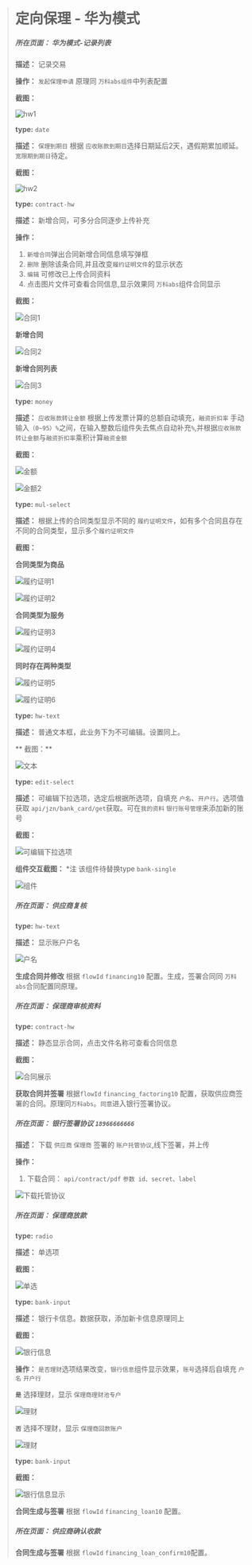 ># 定向保理 - 华为模式
> ##### **所在页面：** 华为模式-记录列表
>
> **描述：** 记录交易
>
> **操作：** `发起保理申请` 原理同 `万科abs组件`中列表配置
>
> **截图：**
>
> ![hw1](./images/hw/hw1.jpg)
>
> **type:** `date`
>
> **描述：** `保理到期日` 根据 `应收账款到期日`选择日期延后2天，遇假期累加顺延。`宽限期到期日`待定。
>
> **截图：**
>
> ![hw2](./images/hw/hw2.jpg)
>
> **type:** `contract-hw`
>
> **描述：** 新增合同，可多分合同逐步上传补充
>
> **操作：** 
> 1. `新增合同`弹出合同新增合同信息填写弹框
> 2. `删除` 删除该条合同,并且改变`履约证明文件`的显示状态
> 3. `编辑` 可修改已上传合同资料
> 4. 点击图片文件可查看合同信息,显示效果同 `万科abs`组件合同显示
>
> **截图：**
> 
> ![合同1](./images/hw/ht1.jpg)
>
> **新增合同**
>
> ![合同2](./images/hw/ht2.jpg)
>
> **新增合同列表**
>
> ![合同3](./images/hw/ht3.jpg)
>
> **type:** `money`
>
> **描述：** `应收账款转让金额` 根据上传发票计算的总额自动填充，`融资折扣率` 手动输入`（0~95）%`之间，在输入整数后组件失去焦点自动补充`%`,并根据`应收账款转让金额`与`融资折扣率`乘积计算`融资金额`
>
> **截图：**
>
> ![金额](./images/hw/money.jpg)
>
> ![金额2](./images/hw/money1.jpg)
>
>
> **type:** `mul-select`
>
> **描述：** 根据上传的合同类型显示不同的 `履约证明文件`，如有多个合同且存在不同的合同类型，显示多个`履约证明文件`
>
> **截图：**
>
>
> **合同类型为商品**
>
> ![履约证明1](./images/hw/yls.jpg)
>
> ![履约证明2](./images/hw/ylsp.jpg)
>
> **合同类型为服务**
>
> ![履约证明3](./images/hw/lyf.jpg)
>
> ![履约证明4](./images/hw/lyf1.jpg)
>
> **同时存在两种类型**
>
> ![履约证明5](./images/hw/ly0.jpg)
>
> ![履约证明6](./images/hw/ly.jpg)
>
> **type:** `hw-text`
>
> **描述：**  普通文本框，此业务下为不可编辑。设置同上。
>
> ** 截图：**
>
> ![文本](./images/hw/hw-text.jpg)
>
> **type:** `edit-select`
>
> **描述：** 可编辑下拉选项，选定后根据所选项，自填充 `户名`、`开户行`。选项值获取 `api/jzn/bank_card/get`获取。可在`我的资料` `银行账号管理`来添加新的账号
>
> **截图：**
>
> ![可编辑下拉选项](./images/hw/edit-select.jpg) 
>
> **组件交互截图：**  *注  该组件待替换type `bank-single`
>
> ![组件](./images/hw/jh.jpg)
>
> ##### **所在页面：** 供应商复核
>
> **type:** `hw-text`
>
> **描述：** 显示账户户名
>
> ![户名](./images/hw/复核户名.jpg)
>
> **生成合同并修改**  根据 `flowId` `financing10` 配置。生成，签署合同同 `万科abs`合同配置同原理。
>
> ##### **所在页面：** 保理商审核资料
>
> **type:** `contract-hw`
>
> **描述：** 静态显示合同，点击文件名称可查看合同信息
>
> **截图：**
>
> ![合同展示](./images/hw/合同展示.jpg)
>
> **获取合同并签署**  根据`flowId` `financing_factoring10` 配置，获取供应商签署的合同。原理同`万科abs`。`同意`进入银行签署协议。
>
> ##### **所在页面：** 银行签署协议 `18966666666`
> **描述：**  下载 `供应商` `保理商` 签署的 `账户托管协议`,线下签署，并上传
> 
> **操作：**
> 1. 下载合同： `api/contract/pdf` `参数 id、secret、label`
>
> ![下载托管协议](./images/hw/下载协议.jpg)
>
>##### **所在页面：** 保理商放款
>
> **type:** `radio`
>
> **描述：** 单选项
>
> **截图：**
>
> ![单选](./images/hw/单选框.jpg)
>
> **type:** `bank-input`
>
> **描述：** 银行卡信息。数据获取，添加新卡信息原理同上
>
> **截图：**
>
> ![银行信息](./images/hw/银行信息0.jpg)
>
> **操作：**  `是否理财`选项结果改变，`银行信息`组件显示效果，`账号`选择后自填充 `户名` `开户行`
> 
> **`是`** 选择理财，显示 `保理商理财池专户`
>
> ![理财](./images/hw/银行信息.jpg)
>
> **`否`** 选择不理财，显示 `保理商回款账户`
>
> ![理财](./images/hw/银行信息2.jpg)
>
> **type:** `bank-input`
>
> **截图：**
>
> ![银行信息显示](./images/hw/银行信息显示1.jpg)
>
> **合同生成与签署**  根据 `flowId` `financing_loan10` 配置。
>
> ##### **所在页面：** 供应商确认收款
>
> **合同生成与签署**  根据 `flowId` `financing_loan_confirm10`配置。
>
>
>
>
>
>
>
>
>
>
>
>
>
>
>
>
>
>
>
>
>
>
>
>
>
>
>
>
>
>
>
>
>
>
>
>
>
>
>
>
>
>
>
>
>
